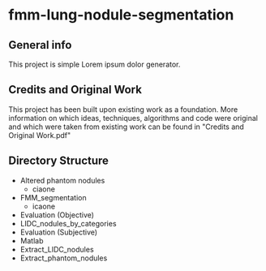 # fmm-lung-nodule-segmentation

## General info
This project is simple Lorem ipsum dolor generator.

## Credits and Original Work
This project has been built upon existing work as a foundation. More information on which ideas, techniques, algorithms and code were original and which were taken from existing work can be found in "Credits and Original Work.pdf"

## Directory Structure

* Altered phantom nodules
  * ciaone
* FMM_segmentation
  * icaone
* Evaluation (Objective)    
* LIDC_nodules_by_categories
* Evaluation (Subjective)
* Matlab
* Extract_LIDC_nodules       
* Extract_phantom_nodules


